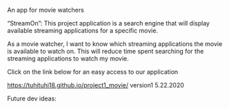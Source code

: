 An app for movie watchers

“StreamOn”: This project application is a search engine that will display available streaming applications for a specific movie.

As a movie watcher, I want to know which streaming applications the movie is available to watch on. This will reduce time spent searching for the streaming applications to watch my movie. 

Click on the link below for an easy access to our application

https://tuhituhi18.github.io/project1_movie/ version1 5.22.2020


Future dev ideas: 


